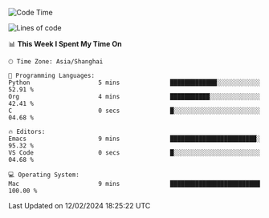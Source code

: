 <!--START_SECTION:waka-->
![Code Time](http://img.shields.io/badge/Code%20Time-1%2C792%20hrs%204%20mins-blue)

![Lines of code](https://img.shields.io/badge/From%20Hello%20World%20I%27ve%20Written-288.0%20thousand%20lines%20of%20code-blue)

📊 **This Week I Spent My Time On** 

```text
🕑︎ Time Zone: Asia/Shanghai

💬 Programming Languages: 
Python                   5 mins              █████████████░░░░░░░░░░░░   52.91 % 
Org                      4 mins              ███████████░░░░░░░░░░░░░░   42.41 % 
C                        0 secs              █░░░░░░░░░░░░░░░░░░░░░░░░   04.68 % 

🔥 Editors: 
Emacs                    9 mins              ████████████████████████░   95.32 % 
VS Code                  0 secs              █░░░░░░░░░░░░░░░░░░░░░░░░   04.68 % 

💻 Operating System: 
Mac                      9 mins              █████████████████████████   100.00 % 
```


 Last Updated on 12/02/2024 18:25:22 UTC
<!--END_SECTION:waka-->

